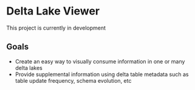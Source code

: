 # Delta Lake Viewer

This project is currently in development

## Goals

- Create an easy way to visually consume information in one or many delta lakes
- Provide supplemental information using delta table metadata such as table update frequency, schema evolution, etc